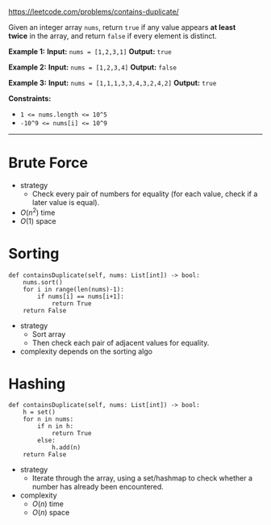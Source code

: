 https://leetcode.com/problems/contains-duplicate/

Given an integer array `nums`, return `true` if any value appears **at least twice** in the array, and return `false` if every element is distinct.

**Example 1:**
**Input:** `nums = [1,2,3,1]`
**Output:** `true`

**Example 2:**
**Input:** `nums = [1,2,3,4]`
**Output:** `false`

**Example 3:**
**Input:** `nums = [1,1,1,3,3,4,3,2,4,2]`
**Output:** `true`

**Constraints:**
- `1 <= nums.length <= 10^5`
- `-10^9 <= nums[i] <= 10^9`

---


# Brute Force
- strategy
	- Check every pair of numbers for equality (for each value, check if a later value is equal).
- $O(n^2)$ time
- $O(1)$ space

# Sorting
```
def containsDuplicate(self, nums: List[int]) -> bool:
    nums.sort()
    for i in range(len(nums)-1):
        if nums[i] == nums[i+1]:
            return True
    return False
```
- strategy
	- Sort array
	- Then check each pair of adjacent values for equality.
- complexity depends on the sorting algo

# Hashing
```
def containsDuplicate(self, nums: List[int]) -> bool:
    h = set()
    for n in nums:
        if n in h:
            return True
        else:
            h.add(n)
    return False
```

- strategy
	- Iterate through the array, using a set/hashmap to check whether a number has already been encountered.
- complexity
	- $O(n)$ time
	- $O(n)$ space